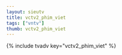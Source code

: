 ```yaml
--- 
layout: sieutv
title: vctv2_phim_viet
tags: ["vntv"]
thumb: vctv2_phim_viet
---
```

{% include tvadv key="vctv2_phim_viet" %}
